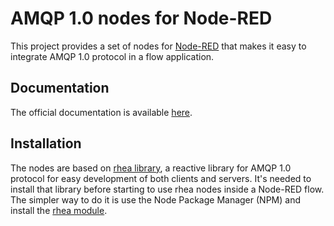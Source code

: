 # AMQP 1.0 nodes for Node-RED

This project provides a set of nodes for [Node-RED](http://nodered.org/) that makes it easy to integrate AMQP 1.0 protocol in a flow application.

## Documentation

The official documentation is available [here](doc/Home.md).

## Installation

The nodes are based on [rhea library](https://github.com/grs/rhea), a reactive library for AMQP 1.0 protocol for easy development of both clients and servers. It's needed to install that library before starting to use rhea nodes inside a Node-RED flow. The simpler way to do it is use the Node Package Manager (NPM) and install the [rhea module](https://www.npmjs.com/package/rhea).
